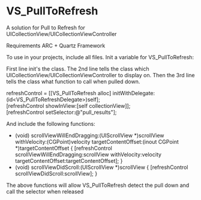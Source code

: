 VS_PullToRefresh
================

A solution for Pull to Refresh for UICollectionView/UICollectionViewController


Requirements ARC + Quartz Framework


To use in your projects, include all files.
Init a variable for VS_PullToRefresh:

First line init's the class. The 2nd line tells the class which UICollectionView/UICollectionViewController to display on. Then the 3rd line tells the class what function to call when pulled down.

refreshControl = [[VS_PullToRefresh alloc] initWithDelegate:(id<VS_PullToRefreshDelegate>)self];<br>
[refreshControl showInView:[self collectionView]];<br>
[refreshControl setSelector:@"pull_results"];<br>


And include the following functions:

- (void) scrollViewWillEndDragging:(UIScrollView *)scrollView withVelocity:(CGPoint)velocity targetContentOffset:(inout CGPoint *)targetContentOffset {
	[refreshControl scrollViewWillEndDragging:scrollView withVelocity:velocity targetContentOffset:targetContentOffset];
}
- (void) scrollViewDidScroll:(UIScrollView *)scrollView {
	[refreshControl scrollViewDidScroll:scrollView];
} 

The above functions will allow VS_PullToRefresh detect the pull down and call the selector when released